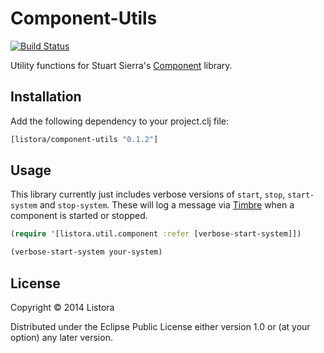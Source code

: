 # Component-Utils

[![Build Status](https://travis-ci.org/listora/component-utils.svg)](https://travis-ci.org/listora/component-utils)

Utility functions for Stuart Sierra's [Component][] library.

## Installation

Add the following dependency to your project.clj file:

```clojure
[listora/component-utils "0.1.2"]
```

## Usage

This library currently just includes verbose versions of `start`,
`stop`, `start-system` and `stop-system`. These will log a message via
[Timbre][] when a component is started or stopped.

```clojure
(require '[listora.util.component :refer [verbose-start-system]])

(verbose-start-system your-system)
```

## License

Copyright © 2014 Listora

Distributed under the Eclipse Public License either version 1.0 or (at
your option) any later version.

[Component]: https://github.com/stuartsierra/component
[Timbre]: https://github.com/ptaoussanis/timbre
